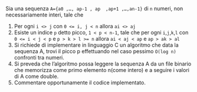 Sia una sequenza `A={a0 ,…, ap-1 , ap  ,ap+1 ,…,an-1}` di `n` numeri, non necessariamente interi, tale che

1. Per  ogni  `i <> j`   con   `0 <= i, j < n`  allora `ai <> aj`
2. Esiste un indice `p` detto picco, `1 < p < n-1`, tale che per ogni `i`,`j`,`k`,`l` con `0 <= i < j < p` e `p > k > l >= n` allora `ai < aj < ap` e `ap > ak > al`
3. Si richiede di implementare in linguaggio C un algoritmo che data la sequenza A, trovi il picco p effettuando nel caso pessimo `O(log n)` confronti tra numeri.
4. Si preveda che l’algoritmo possa leggere la sequenza A da un file binario che memorizza come primo elemento n(come intero) e a seguire i valori di A come double.
5. Commentare opportunamente il codice implementato.

